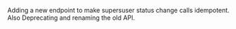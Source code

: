 Adding a new endpoint to make supersuser status change calls idempotent. Also Deprecating and renaming the old API.